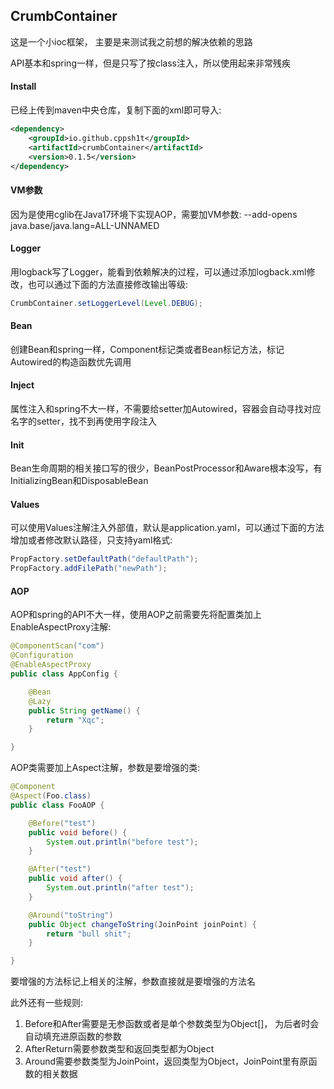 ## CrumbContainer

这是一个小ioc框架， 主要是来测试我之前想的解决依赖的思路

API基本和spring一样，但是只写了按class注入，所以使用起来非常残疾

#### Install

已经上传到maven中央仓库，复制下面的xml即可导入:

```xml
<dependency>
    <groupId>io.github.cppsh1t</groupId>
    <artifactId>crumbContainer</artifactId>
    <version>0.1.5</version>
</dependency>
```

#### VM参数

因为是使用cglib在Java17环境下实现AOP，需要加VM参数: --add-opens java.base/java.lang=ALL-UNNAMED

#### Logger

用logback写了Logger，能看到依赖解决的过程，可以通过添加logback.xml修改，也可以通过下面的方法直接修改输出等级:

```java
CrumbContainer.setLoggerLevel(Level.DEBUG);
```

#### Bean

创建Bean和spring一样，Component标记类或者Bean标记方法，标记Autowired的构造函数优先调用

#### Inject

属性注入和spring不大一样，不需要给setter加Autowired，容器会自动寻找对应名字的setter，找不到再使用字段注入

#### Init

Bean生命周期的相关接口写的很少，BeanPostProcessor和Aware根本没写，有InitializingBean和DisposableBean

#### Values

可以使用Values注解注入外部值，默认是application.yaml，可以通过下面的方法增加或者修改默认路径，只支持yaml格式:

```java
PropFactory.setDefaultPath("defaultPath");
PropFactory.addFilePath("newPath");
```

#### AOP

AOP和spring的API不大一样，使用AOP之前需要先将配置类加上EnableAspectProxy注解:

```java
@ComponentScan("com")
@Configuration
@EnableAspectProxy
public class AppConfig {

    @Bean
    @Lazy
    public String getName() {
        return "Xqc";
    }

}
```

AOP类需要加上Aspect注解，参数是要增强的类:

```java
@Component
@Aspect(Foo.class)
public class FooAOP {

    @Before("test")
    public void before() {
        System.out.println("before test");
    }

    @After("test")
    public void after() {
        System.out.println("after test");
    }

    @Around("toString")
    public Object changeToString(JoinPoint joinPoint) {
        return "bull shit";
    }

}
```

要增强的方法标记上相关的注解，参数直接就是要增强的方法名

此外还有一些规则:
1. Before和After需要是无参函数或者是单个参数类型为Object[]， 为后者时会自动填充进原函数的参数
2. AfterReturn需要参数类型和返回类型都为Object
3. Around需要参数类型为JoinPoint，返回类型为Object，JoinPoint里有原函数的相关数据









